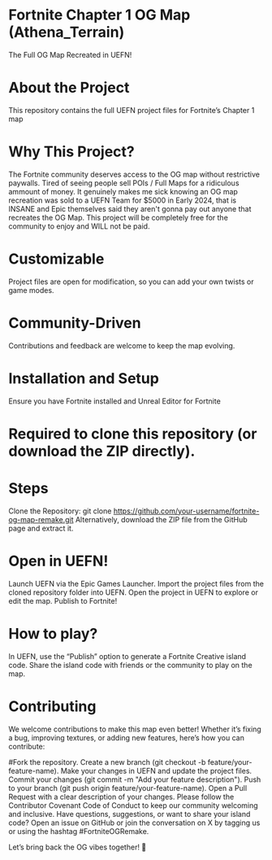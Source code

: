 # Fortnite Chapter 1 OG Map (Athena_Terrain)
The Full OG Map Recreated in UEFN!

# About the Project
This repository contains the full UEFN project files for Fortnite’s Chapter 1 map

# Why This Project?
The Fortnite community deserves access to the OG map without restrictive paywalls. Tired of seeing people sell POIs / Full Maps for a ridiculous ammount of money. It genuinely makes me sick knowing an OG map recreation was sold to a UEFN Team for $5000 in Early 2024, that is INSANE and Epic themselves said they aren't gonna pay out anyone that recreates the OG Map. This project will be completely free for the community to enjoy and WILL not be paid.



# Customizable
Project files are open for modification, so you can add your own twists or game modes.

# Community-Driven
Contributions and feedback are welcome to keep the map evolving.

# Installation and Setup
Ensure you have Fortnite installed and Unreal Editor for Fortnite



# Required to clone this repository (or download the ZIP directly).
# Steps
Clone the Repository:
git clone https://github.com/your-username/fortnite-og-map-remake.git
Alternatively, download the ZIP file from the GitHub page and extract it.
# Open in UEFN!
Launch UEFN via the Epic Games Launcher.
Import the project files from the cloned repository folder into UEFN.
Open the project in UEFN to explore or edit the map.
Publish to Fortnite!

# How to play?
In UEFN, use the “Publish” option to generate a Fortnite Creative island code.
Share the island code with friends or the community to play on the map.

# Contributing
We welcome contributions to make this map even better! Whether it’s fixing a bug, improving textures, or adding new features, here’s how you can contribute:





#Fork the repository.
Create a new branch (git checkout -b feature/your-feature-name).
Make your changes in UEFN and update the project files.
Commit your changes (git commit -m "Add your feature description").
Push to your branch (git push origin feature/your-feature-name).
Open a Pull Request with a clear description of your changes.
Please follow the Contributor Covenant Code of Conduct to keep our community welcoming and inclusive.
Have questions, suggestions, or want to share your island code? Open an issue on GitHub or join the conversation on X by tagging us or using the hashtag #FortniteOGRemake.

Let’s bring back the OG vibes together! 🌟
